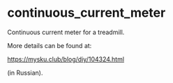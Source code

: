 # continuous_current_meter
Continuous current meter for a treadmill.

More details can be found at:

https://mysku.club/blog/diy/104324.html

(in Russian).
